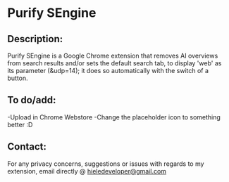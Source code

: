 # Purify SEngine


## Description:

Purify SEngine is a Google Chrome extension that removes AI overviews from search results and/or sets the default search tab, to display 'web' as its parameter (&udp=14); it does so automatically with the switch of a button.

## To do/add:
-Upload in Chrome Webstore
-Change the placeholder icon to something better :D

## Contact:

For any privacy concerns, suggestions or issues with regards to my extension, email directly @ hieledeveloper@gmail.com

